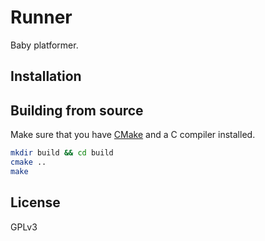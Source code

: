 # Runner

Baby platformer.

## Installation

## Building from source

Make sure that you have [CMake](http://www.cmake.org/) and a C compiler installed.

```bash
mkdir build && cd build
cmake ..
make
```

## License

GPLv3
